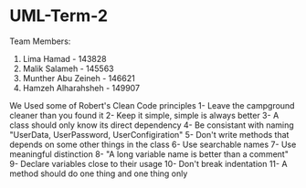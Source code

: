 # UML-Term-2
Team Members:
1) Lima Hamad - 143828
2) Malik Salameh - 145563
3) Munther Abu Zeineh - 146621 
4) Hamzeh Alharahsheh - 149907


We Used some of Robert's Clean Code principles
1- Leave the campground cleaner than you found it
2- Keep it simple, simple is always better
3- A class should only know its direct dependency
4- Be consistant with naming "UserData, UserPassword, UserConfigiration"
5- Don't write methods that depends on some other things in the class
6- Use searchable names
7- Use meaningful distinction
8- "A long variable name is better than a comment"
9- Declare variables close to their usage
10- Don't break indentation
11- A method should do one thing and one thing only
